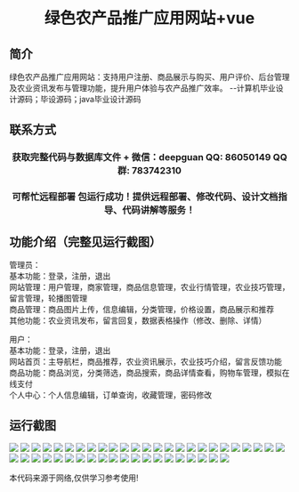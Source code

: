 <p><h1 align="center">绿色农产品推广应用网站+vue</h1></p>

## 简介
绿色农产品推广应用网站：支持用户注册、商品展示与购买、用户评价、后台管理及农业资讯发布与管理功能，提升用户体验与农产品推广效率。    --计算机毕业设计源码；毕设源码；java毕业设计源码


## 联系方式
<p><h3 align="center">获取完整代码与数据库文件 + 微信：deepguan QQ: 86050149 QQ群: 783742310</h3></p>
<p><h3 align="center">可帮忙远程部署 包运行成功！提供远程部署、修改代码、设计文档指导、代码讲解等服务！</h3></p>

## 功能介绍（完整见运行截图）
管理员：  
基本功能：登录，注册，退出  
网站管理：用户管理，商家管理，商品信息管理，农业行情管理，农业技巧管理，留言管理，轮播图管理  
商品管理：商品图片上传，信息编辑，分类管理，价格设置，商品展示和推荐  
其他功能：农业资讯发布，留言回复，数据表格操作（修改、删除、详情）  

用户：  
基本功能：登录，注册，退出  
网站首页：主导航栏，商品推荐，农业资讯展示，农业技巧介绍，留言反馈功能  
商品功能：商品浏览，分类筛选，商品搜索，商品详情查看，购物车管理，模拟在线支付  
个人中心：个人信息编辑，订单查询，收藏管理，密码修改


## 运行截图
![](https://bs-1329754181.cos.ap-shanghai.myqcloud.com/ssm/GreenAgriProductPromotionApplicationSite/img/001.jpg)
![](https://bs-1329754181.cos.ap-shanghai.myqcloud.com/ssm/GreenAgriProductPromotionApplicationSite/img/002.jpg)
![](https://bs-1329754181.cos.ap-shanghai.myqcloud.com/ssm/GreenAgriProductPromotionApplicationSite/img/003.jpg)
![](https://bs-1329754181.cos.ap-shanghai.myqcloud.com/ssm/GreenAgriProductPromotionApplicationSite/img/004.jpg)
![](https://bs-1329754181.cos.ap-shanghai.myqcloud.com/ssm/GreenAgriProductPromotionApplicationSite/img/005.jpg)
![](https://bs-1329754181.cos.ap-shanghai.myqcloud.com/ssm/GreenAgriProductPromotionApplicationSite/img/006.jpg)
![](https://bs-1329754181.cos.ap-shanghai.myqcloud.com/ssm/GreenAgriProductPromotionApplicationSite/img/007.jpg)
![](https://bs-1329754181.cos.ap-shanghai.myqcloud.com/ssm/GreenAgriProductPromotionApplicationSite/img/008.jpg)
![](https://bs-1329754181.cos.ap-shanghai.myqcloud.com/ssm/GreenAgriProductPromotionApplicationSite/img/009.jpg)
![](https://bs-1329754181.cos.ap-shanghai.myqcloud.com/ssm/GreenAgriProductPromotionApplicationSite/img/010.jpg)
![](https://bs-1329754181.cos.ap-shanghai.myqcloud.com/ssm/GreenAgriProductPromotionApplicationSite/img/011.jpg)
![](https://bs-1329754181.cos.ap-shanghai.myqcloud.com/ssm/GreenAgriProductPromotionApplicationSite/img/012.jpg)
![](https://bs-1329754181.cos.ap-shanghai.myqcloud.com/ssm/GreenAgriProductPromotionApplicationSite/img/013.jpg)
![](https://bs-1329754181.cos.ap-shanghai.myqcloud.com/ssm/GreenAgriProductPromotionApplicationSite/img/014.jpg)
![](https://bs-1329754181.cos.ap-shanghai.myqcloud.com/ssm/GreenAgriProductPromotionApplicationSite/img/015.jpg)
![](https://bs-1329754181.cos.ap-shanghai.myqcloud.com/ssm/GreenAgriProductPromotionApplicationSite/img/016.jpg)
![](https://bs-1329754181.cos.ap-shanghai.myqcloud.com/ssm/GreenAgriProductPromotionApplicationSite/img/017.jpg)
![](https://bs-1329754181.cos.ap-shanghai.myqcloud.com/ssm/GreenAgriProductPromotionApplicationSite/img/018.jpg)
![](https://bs-1329754181.cos.ap-shanghai.myqcloud.com/ssm/GreenAgriProductPromotionApplicationSite/img/019.jpg)
![](https://bs-1329754181.cos.ap-shanghai.myqcloud.com/ssm/GreenAgriProductPromotionApplicationSite/img/020.jpg)
![](https://bs-1329754181.cos.ap-shanghai.myqcloud.com/ssm/GreenAgriProductPromotionApplicationSite/img/021.jpg)
![](https://bs-1329754181.cos.ap-shanghai.myqcloud.com/ssm/GreenAgriProductPromotionApplicationSite/img/022.jpg)
![](https://bs-1329754181.cos.ap-shanghai.myqcloud.com/ssm/GreenAgriProductPromotionApplicationSite/img/023.jpg)
![](https://bs-1329754181.cos.ap-shanghai.myqcloud.com/ssm/GreenAgriProductPromotionApplicationSite/img/024.jpg)
![](https://bs-1329754181.cos.ap-shanghai.myqcloud.com/ssm/GreenAgriProductPromotionApplicationSite/img/025.jpg)
![](https://bs-1329754181.cos.ap-shanghai.myqcloud.com/ssm/GreenAgriProductPromotionApplicationSite/img/026.jpg)
![](https://bs-1329754181.cos.ap-shanghai.myqcloud.com/ssm/GreenAgriProductPromotionApplicationSite/img/027.jpg)
![](https://bs-1329754181.cos.ap-shanghai.myqcloud.com/ssm/GreenAgriProductPromotionApplicationSite/img/028.jpg)
![](https://bs-1329754181.cos.ap-shanghai.myqcloud.com/ssm/GreenAgriProductPromotionApplicationSite/img/029.jpg)
![](https://bs-1329754181.cos.ap-shanghai.myqcloud.com/ssm/GreenAgriProductPromotionApplicationSite/img/030.jpg)
![](https://bs-1329754181.cos.ap-shanghai.myqcloud.com/ssm/GreenAgriProductPromotionApplicationSite/img/031.jpg)
![](https://bs-1329754181.cos.ap-shanghai.myqcloud.com/ssm/GreenAgriProductPromotionApplicationSite/img/032.jpg)
![](https://bs-1329754181.cos.ap-shanghai.myqcloud.com/ssm/GreenAgriProductPromotionApplicationSite/img/033.jpg)
![](https://bs-1329754181.cos.ap-shanghai.myqcloud.com/ssm/GreenAgriProductPromotionApplicationSite/img/034.jpg)
![](https://bs-1329754181.cos.ap-shanghai.myqcloud.com/ssm/GreenAgriProductPromotionApplicationSite/img/035.jpg)
![](https://bs-1329754181.cos.ap-shanghai.myqcloud.com/ssm/GreenAgriProductPromotionApplicationSite/img/036.jpg)
![](https://bs-1329754181.cos.ap-shanghai.myqcloud.com/ssm/GreenAgriProductPromotionApplicationSite/img/037.jpg)
![](https://bs-1329754181.cos.ap-shanghai.myqcloud.com/ssm/GreenAgriProductPromotionApplicationSite/img/038.jpg)
![](https://bs-1329754181.cos.ap-shanghai.myqcloud.com/ssm/GreenAgriProductPromotionApplicationSite/img/039.jpg)
![](https://bs-1329754181.cos.ap-shanghai.myqcloud.com/ssm/GreenAgriProductPromotionApplicationSite/img/040.jpg)
![](https://bs-1329754181.cos.ap-shanghai.myqcloud.com/ssm/GreenAgriProductPromotionApplicationSite/img/041.jpg)
![](https://bs-1329754181.cos.ap-shanghai.myqcloud.com/ssm/GreenAgriProductPromotionApplicationSite/img/042.jpg)
![](https://bs-1329754181.cos.ap-shanghai.myqcloud.com/ssm/GreenAgriProductPromotionApplicationSite/img/043.jpg)
![](https://bs-1329754181.cos.ap-shanghai.myqcloud.com/ssm/GreenAgriProductPromotionApplicationSite/img/044.jpg)
![](https://bs-1329754181.cos.ap-shanghai.myqcloud.com/ssm/GreenAgriProductPromotionApplicationSite/img/045.jpg)

<p>本代码来源于网络,仅供学习参考使用!</p>
